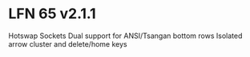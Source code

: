 # LFN 65 v2.1.1

Hotswap Sockets
Dual support for ANSI/Tsangan bottom rows
Isolated arrow cluster and delete/home keys
